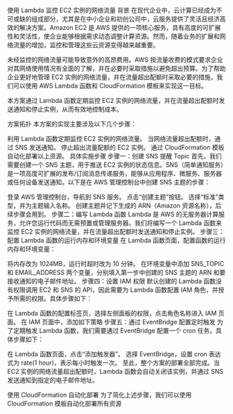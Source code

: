 
使用 Lambda 监控 EC2 实例的网络流量
背景
在现代企业中，云计算已经成为不可或缺的组成部分，尤其是在中小企业和初创公司中，云服务提供了灵活且经济高效的解决方案。Amazon EC2 是 AWS 提供的一项核心服务，具有高度的可扩展性和灵活性，使企业能够根据需求动态调整计算资源。然而，随着业务的扩展和网络流量的增加，监控和管理这些云资源变得越来越重要。

未经监控的网络流量可能导致意外的高昂费用。AWS 按流量收费的模式要求企业对其网络使用情况有全面的了解，并在必要时采取措施以避免超出预算。为了帮助企业更好地管理 EC2 实例的网络流量，并在流量超出配额时采取必要的措施，我们可以使用 AWS Lambda 函数和 CloudFormation 模板来实现这一目标。

本方案通过 Lambda 函数定期监控 EC2 实例的网络流量，并在流量超出配额时发送通知和停止实例，从而有效地控制成本。

方案拓扑
本方案的实现主要涉及以下几个步骤：

利用 Lambda 函数定期监控 EC2 实例的网络流量。
当网络流量超出配额时，通过 SNS 发送通知。
停止超出流量配额的 EC2 实例。
通过 CloudFormation 模板自动化部署以上资源。
具体实施步骤
步骤一：创建 SNS 提醒 Topic
首先，我们需要创建一个 SNS 主题，用于推送 EC2 实例的状态信息。SNS（简单通知服务）是一项高度可扩展的发布/订阅消息传递服务，能够从应用程序、微服务、服务器或任何设备发送通知。以下是在 AWS 管理控制台中创建 SNS 主题的步骤：

登录 AWS 管理控制台，导航到 SNS 服务。
点击“创建主题”按钮。
选择“标准”类型，并为主题输入名称。
创建主题并记下生成的 ARN（Amazon 资源名称），后续步骤会用到。
步骤二：编写 Lambda 函数
Lambda 是 AWS 的无服务器计算服务，允许您运行代码而无需预置或管理服务器。我们将编写一个 Lambda 函数来监控 EC2 实例的网络流量，并在流量超出配额时发送通知和停止实例。
步骤三：配置 Lambda 函数的运行内存和环境变量
在 Lambda 函数页面，配置函数的运行内存和环境变量：

将内存改为 1024MB，运行时超时改为 10 分钟。
在环境变量中添加 SNS_TOPIC 和 EMAIL_ADDRESS 两个变量，分别填入第一步中创建的 SNS 主题的 ARN 和要接收通知的电子邮件地址。
步骤四：设置 IAM 权限
默认创建的 Lambda 函数没有权限调用 EC2 和 SNS 的 API，因此需要为 Lambda 函数配置 IAM 角色，并授予所需的权限。具体步骤如下：

在 Lambda 函数的配置标签页，选择左侧面板的权限，点击角色名称进入 IAM 页面。
在 IAM 页面中，添加如下策略
步骤五：通过 EventBridge 配置定时触发
为了定期触发 Lambda 函数，我们需要通过 EventBridge 配置一个 cron 任务。具体步骤如下：

在 Lambda 函数页面，点击“添加触发器”。
选择 EventBridge，设置 cron 表达式为 rate(1 hour)，表示每小时触发一次。
至此，整个方案的部署全部完成。当 EC2 实例的网络流量超出配额时，Lambda 函数会自动关闭该实例，并通过 SNS 发送通知到指定的电子邮件地址。

使用 CloudFormation 自动化部署
为了简化上述步骤，我们可以使用 CloudFormation 模板自动化部署所有资源
